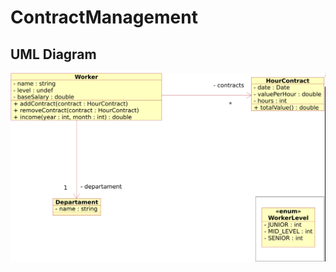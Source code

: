 # ContractManagement

## UML Diagram
![UML Diagram](ContractManagement/docs/uml_diagrams/images/contract_management_diagram.png)